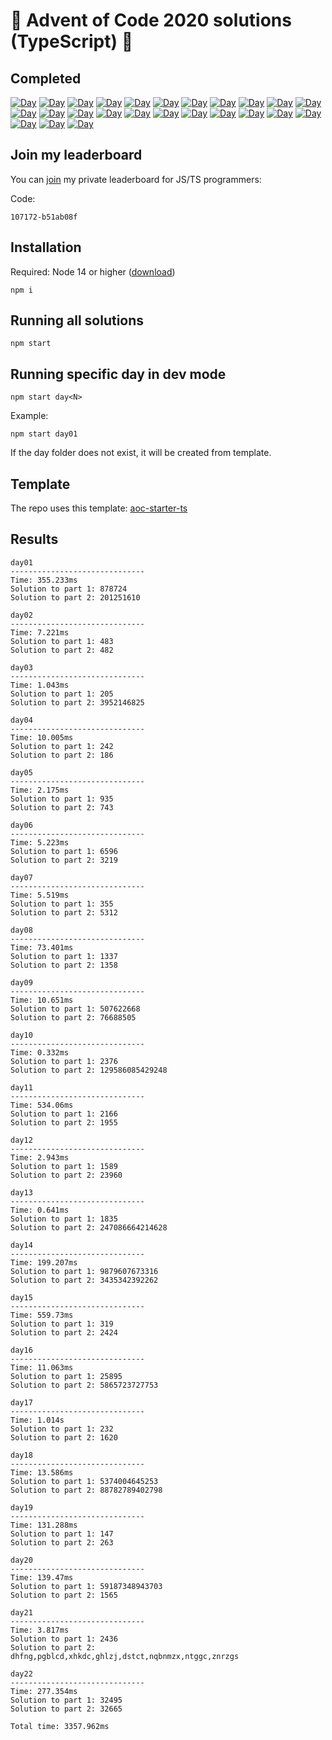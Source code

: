 # 🎄 Advent of Code 2020 solutions (TypeScript) 🎄

## Completed

[![Day](https://badgen.net/badge/01/%E2%98%85%E2%98%85/blue)](src/day01)
[![Day](https://badgen.net/badge/02/%E2%98%85%E2%98%85/blue)](src/day02)
[![Day](https://badgen.net/badge/03/%E2%98%85%E2%98%85/blue)](src/day03)
[![Day](https://badgen.net/badge/04/%E2%98%85%E2%98%85/blue)](src/day04)
[![Day](https://badgen.net/badge/05/%E2%98%85%E2%98%85/blue)](src/day05)
[![Day](https://badgen.net/badge/06/%E2%98%85%E2%98%85/blue)](src/day06)
[![Day](https://badgen.net/badge/07/%E2%98%85%E2%98%85/blue)](src/day07)
[![Day](https://badgen.net/badge/08/%E2%98%85%E2%98%85/blue)](src/day08)
[![Day](https://badgen.net/badge/09/%E2%98%85%E2%98%85/blue)](src/day09)
[![Day](https://badgen.net/badge/10/%E2%98%85%E2%98%85/blue)](src/day10)
[![Day](https://badgen.net/badge/11/%E2%98%85%E2%98%85/blue)](src/day11)
[![Day](https://badgen.net/badge/12/%E2%98%85%E2%98%85/blue)](src/day12)
[![Day](https://badgen.net/badge/13/%E2%98%85%E2%98%85/blue)](src/day13)
[![Day](https://badgen.net/badge/14/%E2%98%85%E2%98%85/blue)](src/day14)
[![Day](https://badgen.net/badge/15/%E2%98%85%E2%98%85/blue)](src/day15)
[![Day](https://badgen.net/badge/16/%E2%98%85%E2%98%85/blue)](src/day16)
[![Day](https://badgen.net/badge/17/%E2%98%85%E2%98%85/blue)](src/day17)
[![Day](https://badgen.net/badge/18/%E2%98%85%E2%98%85/blue)](src/day18)
[![Day](https://badgen.net/badge/19/%E2%98%85%E2%98%85/blue)](src/day19)
[![Day](https://badgen.net/badge/20/%E2%98%85%E2%98%85/blue)](src/day20)
[![Day](https://badgen.net/badge/21/%E2%98%85%E2%98%85/blue)](src/day21)
[![Day](https://badgen.net/badge/22/%E2%98%85%E2%98%85/blue)](src/day22)
[![Day](https://badgen.net/badge/23/%E2%98%86%E2%98%86/gray)](src/day23)
[![Day](https://badgen.net/badge/24/%E2%98%86%E2%98%86/gray)](src/day24)
[![Day](https://badgen.net/badge/25/%E2%98%86%E2%98%86/gray)](src/day25)

## Join my leaderboard

You can [join](https://adventofcode.com/2020/leaderboard/private) my private leaderboard for JS/TS programmers:

Code:

```
107172-b51ab08f
```

## Installation

Required: Node 14 or higher ([download](https://nodejs.org/en/download/))

```
npm i
```

## Running all solutions

```
npm start
```

## Running specific day in dev mode

```
npm start day<N>
```

Example:

```
npm start day01
```

If the day folder does not exist, it will be created from template.

## Template

The repo uses this template: [aoc-starter-ts](https://github.com/caderek/aoc-starter-ts)

## Results

```
day01
------------------------------
Time: 355.233ms
Solution to part 1: 878724
Solution to part 2: 201251610

day02
------------------------------
Time: 7.221ms
Solution to part 1: 483
Solution to part 2: 482

day03
------------------------------
Time: 1.043ms
Solution to part 1: 205
Solution to part 2: 3952146825

day04
------------------------------
Time: 10.005ms
Solution to part 1: 242
Solution to part 2: 186

day05
------------------------------
Time: 2.175ms
Solution to part 1: 935
Solution to part 2: 743

day06
------------------------------
Time: 5.223ms
Solution to part 1: 6596
Solution to part 2: 3219

day07
------------------------------
Time: 5.519ms
Solution to part 1: 355
Solution to part 2: 5312

day08
------------------------------
Time: 73.401ms
Solution to part 1: 1337
Solution to part 2: 1358

day09
------------------------------
Time: 10.651ms
Solution to part 1: 507622668
Solution to part 2: 76688505

day10
------------------------------
Time: 0.332ms
Solution to part 1: 2376
Solution to part 2: 129586085429248

day11
------------------------------
Time: 534.06ms
Solution to part 1: 2166
Solution to part 2: 1955

day12
------------------------------
Time: 2.943ms
Solution to part 1: 1589
Solution to part 2: 23960

day13
------------------------------
Time: 0.641ms
Solution to part 1: 1835
Solution to part 2: 247086664214628

day14
------------------------------
Time: 199.207ms
Solution to part 1: 9879607673316
Solution to part 2: 3435342392262

day15
------------------------------
Time: 559.73ms
Solution to part 1: 319
Solution to part 2: 2424

day16
------------------------------
Time: 11.063ms
Solution to part 1: 25895
Solution to part 2: 5865723727753

day17
------------------------------
Time: 1.014s
Solution to part 1: 232
Solution to part 2: 1620

day18
------------------------------
Time: 13.586ms
Solution to part 1: 5374004645253
Solution to part 2: 88782789402798

day19
------------------------------
Time: 131.288ms
Solution to part 1: 147
Solution to part 2: 263

day20
------------------------------
Time: 139.47ms
Solution to part 1: 59187348943703
Solution to part 2: 1565

day21
------------------------------
Time: 3.817ms
Solution to part 1: 2436
Solution to part 2: dhfng,pgblcd,xhkdc,ghlzj,dstct,nqbnmzx,ntggc,znrzgs

day22
------------------------------
Time: 277.354ms
Solution to part 1: 32495
Solution to part 2: 32665
```

```
Total time: 3357.962ms
```
